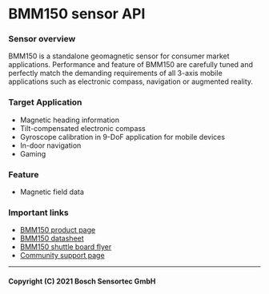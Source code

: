 # BMM150 sensor API

### Sensor overview

BMM150 is a standalone geomagnetic sensor for consumer market applications.
Performance and feature of BMM150 are carefully tuned and perfectly match the
demanding requirements of all 3-axis mobile applications such as electronic
compass, navigation or augmented reality.

### Target Application
- Magnetic heading information
- Tilt-compensated electronic compass
- Gyroscope calibration in 9-DoF application for mobile devices
- In-door navigation
- Gaming

### Feature
- Magnetic field data

### Important links

- [BMM150 product page](https://www.bosch-sensortec.com/products/motion-sensors/magnetometers-bmm150/)
- [BMM150 datasheet](https://www.bosch-sensortec.com/media/boschsensortec/downloads/datasheets/bst-bmm150-ds001.pdf)
- [BMM150 shuttle board flyer](https://www.bosch-sensortec.com/media/boschsensortec/downloads/shuttle_board_flyer/application_board_3_1/bst-bmm150-sf000.pdf)
- [Community support page](https://community.bosch-sensortec.com)

---
#### Copyright (C) 2021 Bosch Sensortec GmbH